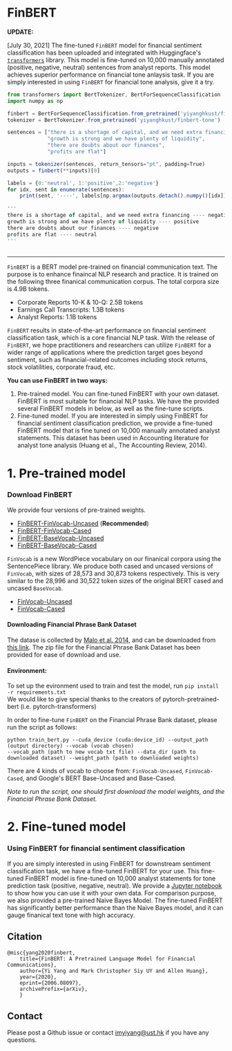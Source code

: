 # FinBERT

**UPDATE:**

[July 30, 2021] The fine-tuned `FinBERT` model for financial sentiment classification has been uploaded and integrated with Huggingface's [`transformers`](https://huggingface.co/transformers/) library. This model is fine-tuned on 10,000 manually annotated (positive, negative, neutral) sentences from analyst reports. This model achieves superior performance on financial tone anlaysis task. If you are simply interested in using `FinBERT` for financial tone analysis, give it a try.

```javascript
from transformers import BertTokenizer, BertForSequenceClassification
import numpy as np

finbert = BertForSequenceClassification.from_pretrained('yiyanghkust/finbert-tone',num_labels=3)
tokenizer = BertTokenizer.from_pretrained('yiyanghkust/finbert-tone')

sentences = ["there is a shortage of capital, and we need extra financing", 
             "growth is strong and we have plenty of liquidity", 
             "there are doubts about our finances", 
             "profits are flat"]

inputs = tokenizer(sentences, return_tensors="pt", padding=True)
outputs = finbert(**inputs)[0]

labels = {0:'neutral', 1:'positive',2:'negative'}
for idx, sent in enumerate(sentences):
    print(sent, '----', labels[np.argmax(outputs.detach().numpy()[idx])])
    
'''
there is a shortage of capital, and we need extra financing ---- negative
growth is strong and we have plenty of liquidity ---- positive
there are doubts about our finances ---- negative
profits are flat ---- neutral
'''
    
```

***


`FinBERT` is a BERT model pre-trained on financial communication text. The purpose is to enhance finaincal NLP research and practice. It is trained on the following three finanical communication corpus. The total corpora size is 4.9B tokens.

* Corporate Reports 10-K & 10-Q: 2.5B tokens 
* Earnings Call Transcripts: 1.3B tokens
* Analyst Reports: 1.1B tokens

`FinBERT` results in state-of-the-art performance on financial sentiment classification task, which is a core financial NLP task. 
With the release of `FinBERT`, we hope practitioners and researchers can utilize `FinBERT` for a wider range of applications where the prediction target goes beyond sentiment, such as financial-related outcomes including stock returns, stock volatilities, corporate fraud, etc.

**You can use FinBERT in two ways:**
1. Pre-trained model. You can fine-tuned FinBERT with your own dataset. FinBERT is most suitable for financial NLP tasks. We have the provided several FinBERT models in below, as well as the fine-tune scripts.
2. Fine-tuned model. If you are interested in simply using FinBERT for financial sentiment classification prediction, we provide a fine-tuned FinBERT model that is fine tuned on 10,000 manually annotated analyst statements. This dataset has been used in Accounting literature for analyst tone analysis (Huang et al., The Accounting Review, 2014).

# 1. Pre-trained model
### Download FinBERT

We provide four versions of pre-trained weights. 
- [FinBERT-FinVocab-Uncased](https://gohkust-my.sharepoint.com/:f:/g/personal/imyiyang_ust_hk/EksJcamJpclJlbMweFfB5DQB1XrsxURYN5GSqZw3jmSeSw?e=KAyhsX) (**Recommended**)
- [FinBERT-FinVocab-Cased](https://gohkust-my.sharepoint.com/:f:/g/personal/imyiyang_ust_hk/EgJZkmPlrdBLj6Kb4RXxwGwBymku6G-47QQrPYYDPJfr1Q?e=xA978z)
- [FinBERT-BaseVocab-Uncased](https://gohkust-my.sharepoint.com/:f:/g/personal/imyiyang_ust_hk/ErcYR77ZaxBAnQsmjIJF5joBapAf0HDaH0vWr_WXnoF1sA?e=oBTsSk)
- [FinBERT-BaseVocab-Cased](https://gohkust-my.sharepoint.com/:f:/g/personal/imyiyang_ust_hk/EtBK8m0MBC1Np5sAN-s5ZHsBW2dGCfBvoZtXyD_Xa9ywGw?e=h3veaz)

`FinVocab` is a new WordPiece vocabulary on our finanical corpora using the SentencePiece library. We produce both cased and uncased versions of `FinVocab`, with sizes of 28,573 and 30,873 tokens respectively. This is very similar to the 28,996 and 30,522 token sizes of the original BERT cased and uncased `BaseVocab`. 
- [FinVocab-Uncased](https://gohkust-my.sharepoint.com/:t:/g/personal/imyiyang_ust_hk/EX3C-KM9bTxOjdttsPslLZUBw_mh9Jdh8PB0WTv6b2tEIA?e=DYBVJY)
- [FinVocab-Cased](https://gohkust-my.sharepoint.com/:t:/g/personal/imyiyang_ust_hk/EchaAUzzYKhAidVhkqGp790BuA8UC5E9rTRhTmAnlGzZug?e=eniqml)

#### Downloading Financial Phrase Bank Dataset
The datase is collected by [Malo et al. 2014](https://arxiv.org/abs/1307.5336), and can be downloaded from [this link](https://www.researchgate.net/profile/Pekka_Malo/publication/251231364_FinancialPhraseBank-v10/data/0c96051eee4fb1d56e000000/FinancialPhraseBank-v10.zip?origin=publication_list). The zip file for the Financial Phrase Bank Dataset has been provided for ease of download and use. 

#### Environment:
To set up the evironment used to train and test the model, run `pip install -r requirements.txt`\
We would like to give special thanks to the creators of pytorch-pretrained-bert (i.e. pytorch-transformers)

In order to fine-tune `FinBERT` on the Financial Phrase Bank dataset, please run the script as follows:

`python train_bert.py --cuda_device (cuda:device_id) --output_path (output directory) --vocab (vocab chosen)`\
 `--vocab_path (path to new vocab txt file) --data_dir (path to downloaded dataset) --weight_path (path to downloaded weights)`
 
There are 4 kinds of vocab to choose from: `FinVocab-Uncased`, `FinVocab-Cased`, and Google's BERT Base-Uncased and Base-Cased. 

*Note to run the script, one should first download the model weights, and the Financial Phrase Bank Dataset.*

# 2. Fine-tuned model
### Using FinBERT for financial sentiment classification
If you are simply interested in using FinBERT for downstream sentiment classification task, we have a fine-tuned FinBERT for your use. This fine-tuned FinBERT model is fine-tuned on 10,000 analyst statements for tone prediction task (positive, negative, neutral). We provide a [Jupyter notebook](https://github.com/yya518/FinBERT/blob/master/FinBert%20Model%20Example.ipynb) to show how you can use it with your own data. For comparison purpose, we also provided a pre-trained Naive Bayes Model.  The fine-tuned FinBERT has significantly better performance than the Naive Bayes model, and it can gauge finanical text tone with high accuracy.


## Citation
    @misc{yang2020finbert,
        title={FinBERT: A Pretrained Language Model for Financial Communications},
        author={Yi Yang and Mark Christopher Siy UY and Allen Huang},
        year={2020},
        eprint={2006.08097},
        archivePrefix={arXiv},
        }

## Contact
Please post a Github issue or contact [imyiyang@ust.hk](imyiyang@ust.hk) if you have any questions.
